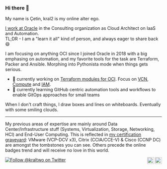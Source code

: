 ### Hi there 👋

My name is Çetin, kral2 is my online alter ego.

[I work at Oracle][LinkedIn] in the Consulting organization as Cloud Architect on IaaS and Automation.  
TL;DR - I am a "learn it all" kind of person, and always eager to share back :smile:

I am focusing on anything OCI since I joined Oracle in 2018 with a big emphasing on automation, and my favorite tools for the task are Terraform, Packer and Ansible. Morphing into Pythonista mode when things gets serious.

- 🔭 currently working on [Terraform modules for OCI](https://registry.terraform.io/browse/modules?provider=oci). Focus on [VCN], [Compute] and [IAM].
- 🌱 currently learning GitHub centric automation tools and workflows to enable GitOps approaches for small teams

When I don't craft things, I draw boxes and lines on whiteboards. Eventually with some smiling clouds.

---

My previous areas of expertise are mainly around Data Center/Infrastructure stuff (Systems, Virtualization, Storage, Networking, HCI) and End-User Computing. This is reflected in [my certification graveyard][Acclaim]: VMware (VCP-DCV x3), Citrix (CCIA/CCE-V) & Cisco (CCNP DC) are amongst the tombstones you can see. Others precede the online badges trend and will receive no love in this world.


<!--
**kral2/kral2** is a ✨ _special_ ✨ repository because its `README.md` (this file) appears on your GitHub profile.

Here are some ideas to get you started:

- 🔭 I’m currently working on ...
- 🌱 I’m currently learning ...
- 👯 I’m looking to collaborate on ...
- 🤔 I’m looking for help with ...
- 💬 Ask me about ...
- 📫 How to reach me: ...
- ⚡ Fun fact: ...
-->

[![Follow @kraltwo on Twitter](https://img.shields.io/twitter/follow/kraltwo?style=for-the-badge)](https://twitter.com/intent/follow?original_referer=https%3A%2F%2Fgithub.com%2Fkraltwo&screen_name=kraltwo)
[<img align="right" alt="cetinardal | Acclaim" width="22" src="https://cdn.jsdelivr.net/npm/simple-icons@4.16.0/icons/acclaim.svg" />][Acclaim]
[<img align="right" alt="cetinardal | LinkedIn" width="22" src="https://cdn.jsdelivr.net/npm/simple-icons@4.16.0/icons/linkedin.svg" />][LinkedIn]<br />

[linkedIn]: https://www.linkedin.com/in/cetinardal/
[Acclaim]: https://www.youracclaim.com/users/cetin-ardal/badges

[VCN]: https://github.com/oracle-terraform-modules/terraform-oci-vcn
[Compute]: https://github.com/oracle-terraform-modules/terraform-oci-compute-instance
[IAM]: https://github.com/oracle-terraform-modules/terraform-oci-iam
